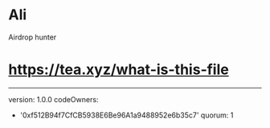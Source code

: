 # Ali
Airdrop hunter
# https://tea.xyz/what-is-this-file
---
version: 1.0.0
codeOwners:
  - '0xf512B94f7CfCB5938E6Be96A1a9488952e6b35c7'
quorum: 1
